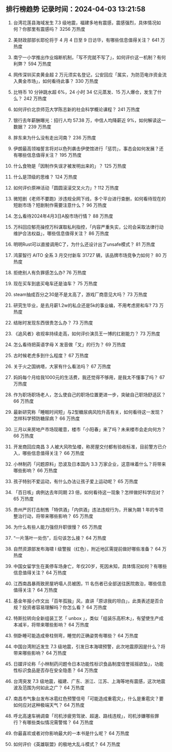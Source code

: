 
## 排行榜趋势 记录时间：2024-04-03 13:21:58
  
  1. 台湾花莲县海域发生 7.3 级地震，福建多地有震感，震感强烈，具体情况如何？你那里有震感吗？ 3256 万热度
    
  2. 美财政部部长耶伦将于 4 月 4 日至 9 日访华，有哪些信息值得关注？ 641 万热度
    
  3. 南宁一小学推出作业熔断机制，「写不完就不写了」，如何评价这一机制？有何利弊？ 594 万热度
    
  4. 网传深圳买卖黄金超 2 万元须实名登记，公安回应「属实，为防范电诈资金流入黄金市场」，如何看待此事？ 330 万热度
    
  5. 比特币 10 分钟跳水超 6%，24 小时 34 亿元蒸发、15 万人爆仓，发生了什么？ 242 万热度
    
  6. 如何评价北京师范大学陈志新的社会科学概论课程？ 241 万热度
    
  7. 银行去年薪酬曝光：招行人均 57.38 万，中信人均降薪近 9%，如何解读这一数据？ 239 万热度
    
  8. 胖东来为什么没有走出河南？ 236 万热度
    
  9. 伊朗最高领袖誓言将对以色列袭击伊使馆进行「惩罚」，事态会如何发展？还有哪些信息值得关注？ 195 万热度
    
  10. 什么食物是「因制作失误才被发明出来的」？ 125 万热度
    
  11. 什么是顶级的思维？ 124 万热度
    
  12. 如何评价原神活动「圆圆滚滚交叉火力」? 112 万热度
    
  13. 微短剧《老师不要跑》涉违规全网下线，多个平台进行查删，如何看待现在的短剧市场？短剧制作需要注意什么？ 96 万热度
    
  14. 怎么看待2024年4月3日A股市场行情？ 88 万热度
    
  15. 万科回应郁亮操控万科谋取私利指控，「内容严重失实，公司会采取法律行动维护合法权益」，哪些信息值得关注？ 86 万热度
    
  16. 明明Rust可以直接调用C了，为什么还设计出了unsafe模式？ 81 万热度
    
  17. 鸿蒙智行 AITO 全系 3 月交付新车 31727 辆，该品牌市场竞争力如何？ 80 万热度
    
  18. 拒绝别人有负罪感怎么办? 76 万热度
    
  19. 现在买车到底买电车还是油车？ 75 万热度
    
  20. steam抽成百分之30是不是太高了，游戏厂商意见大吗？ 73 万热度
    
  21. 研究生毕业，是去月薪1.2w的私企还是5k的事业编，不用考虑房和车? 73 万热度
    
  22. 结账时发现东西很贵怎么办？ 73 万热度
    
  23. 《追风者》收视率持续走高，如何评价演员王一博的扛剧能力？ 73 万热度
    
  24. 怎么看待把英语字母 X 发音做「叉」的行为？ 69 万热度
    
  25. 古时候老虎多到什么程度？ 67 万热度
    
  26. 关于火之国纳塔，大家有什么看法吗？ 67 万热度
    
  27. 妈妈每个月给我1000元的生活费，我还觉得不够用，是我太不懂事了吗？ 67 万热度
    
  28. 作为职场职场老人，怎么使自己的职场位置更进一步，突破自己职场舒适区？ 66 万热度
    
  29. 最新研究称「睡眠时间短」与2型糖尿病风险升高有关，如何看待这一发现？怎样科学预防糖尿病？ 66 万热度
    
  30. 三月以来房地产市场现暖意，楼市「小阳春」来了吗？未来楼市会走向何方？ 66 万热度
    
  31. 开发商回应南昌 3 人被大风吹坠楼，称房屋交付都有验收标准，目前警方已介入，哪些信息值得关注？ 66 万热度
    
  32. 小林制药「问题原料」恐波及日本国内 3.3 万家企业，这意味着什么？将带来哪些影响？ 66 万热度
    
  33. 孩子特别不爱运动，有什么办法让孩子爱上运动呢？ 65 万热度
    
  34. 「百日咳」病例达去年同期 23 倍，如何看待这一现象？怎样做好科学应对？ 65 万热度
    
  35. 贵州严厉打击制售「特供酒」「内供酒」违法违规行为，开展为期 1 年的专项整治行动，将带来哪些影响？ 65 万热度
    
  36. 为什么有些人能力强但升职很慢？ 65 万热度
    
  37. “一片落叶一处伤”，后句该怎么接？ 64 万热度
    
  38. 自然资源部发布海啸 Ⅰ 级警报（红色），附近地区需提前做好哪些准备？ 64 万热度
    
  39. 中国女留学生在美停车场身亡，年仅20岁，死因未知，具体情况如何？有哪些信息值得关注？ 64 万热度
    
  40. 江西南昌暴雨致房屋坍塌人员被困，11 名伤者已全部送往医院救治，哪些信息值得关注？ 64 万热度
    
  41. 基金年报小作文出「百年孤独」风，直讲「原谅我的坦白」，此类表述是否合规？投资者容易理解吗？你怎么看？ 64 万热度
    
  42. 特斯拉转向全新组装工艺「 unbox 」，类似「组装乐高积木」，有望使生产成本减半，将带来哪些影响？ 64 万热度
    
  43. 侧卧睡可能造成脊柱侧弯，睡觉的正确姿势有哪些？ 64 万热度
    
  44. 中国台湾附近发生 7.3 级地震，引发日本海啸预警，此次地震原因是什么？将带来哪些影响？ 64 万热度
    
  45. 日媒评论称「小林制药问题令日本功能性标识食品制度信誉摇摇欲坠」，功能性标识食品是否存在安全隐患？ 64 万热度
    
  46. 台湾突发 7.3 级地震，福建、广东、浙江、江苏、上海等地有震感，这次地震波及范围为何如此之广？ 64 万热度
    
  47. 南昌市气象台发布冰雹红色预警信号「可能造成重雹灾」，什么是重雹灾？要如何应对这种极端天气？ 64 万热度
    
  48. 呼北高速车祸调查「司机涉疲劳驾驶、超速、路线违规」，司机涉嫌哪些罪行？有哪些类似情况需警惕？ 64 万热度
    
  49. 你最喜欢或者对你影响最大的一本书是什么呢？ 64 万热度
    
  50. 如何评价《英雄联盟》的极地大乱斗模式？ 64 万热度
    